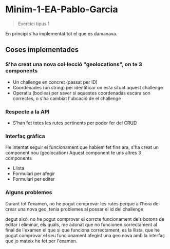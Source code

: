 # Minim-1-EA-Pablo-Garcia

> Exercici tipus 1


En principi s'ha implementat tot el que es damanava.

## Coses implementades

### S'ha creat una nova col·lecció "geolocations", on te 3 components
- Un challenge en concret (passat per ID)
- Coordenades (un string) per identificar on esta situat aquest challenge
- Operatiu (boolea) per saver si aquestes coordenadas escara son correctes, o s'ha cambiat l'ubcació de el challenge

### Respecte a la API
- S'han fet totes les rutes pertinents per poder fer del CRUD

### Interfaç gràfica
He intentat seguir el funcionament que habiem fet fins ara, s'ha creat un component nou (geolocation)
Aquest component te uns altres 3 components
- Llista
- Formulari per afegir
- Formulari per editer

### Alguns problemes

Durant tot l'examen, no he pogut comprovar les rutes perque a l'hora de crear una nova geo, tenia problemes al possar el id del challenge

degut aixó, no he pogut comprovar el corrcte funcionament dels botons de editar i eliminar, els quals, me adonat que no funcionen correctament al final de l'examen
el que si que funciona correctament, es la llista, que he pogut comprovar el seu funcionament afegint una geo nova amb la interfaç que jo mateix he fet per l'examen.


